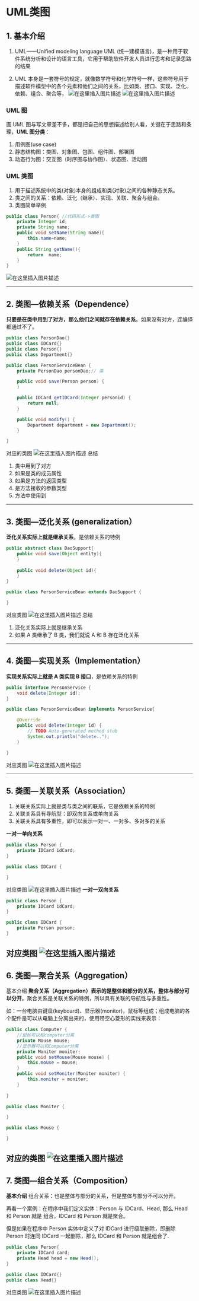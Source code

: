 # UML类图

## 1. 基本介绍

1)	UML——Unified modeling language UML (统一建模语言)，是一种用于软件系统分析和设计的语言工具，它用于帮助软件开发人员进行思考和记录思路的结果

2)	UML 本身是一套符号的规定，就像数学符号和化学符号一样，这些符号用于描述软件模型中的各个元素和他们之间的关系，比如类、接口、实现、泛化、依赖、组合、聚合等，
![在这里插入图片描述](https://img-blog.csdnimg.cn/20200406110429986.png?x-oss-process=image/watermark,type_ZmFuZ3poZW5naGVpdGk,shadow_10,text_aHR0cHM6Ly9ibG9nLmNzZG4ubmV0L3dlaXhpbl80NDQ5MTkyNw==,size_16,color_FFFFFF,t_70)
![在这里插入图片描述](https://img-blog.csdnimg.cn/20200406111247969.png?x-oss-process=image/watermark,type_ZmFuZ3poZW5naGVpdGk,shadow_10,text_aHR0cHM6Ly9ibG9nLmNzZG4ubmV0L3dlaXhpbl80NDQ5MTkyNw==,size_16,color_FFFFFF,t_70)

### UML 图
画 UML 图与写文章差不多，都是把自己的思想描述给别人看，关键在于思路和条理，**UML 图分类**：

1)	用例图(use case)
2)	静态结构图：类图、对象图、包图、组件图、部署图
3)	动态行为图：交互图（时序图与协作图）、状态图、活动图

### UML 类图
1)	用于描述系统中的类(对象)本身的组成和类(对象)之间的各种静态关系。
2)	类之间的关系：依赖、泛化（继承）、实现、关联、聚合与组合。
3)	类图简单举例

```java
public class Person{ //代码形式->类图
	private Integer id; 
	private String name;
	public void setName(String name){ 
		this.name=name;
	}
	public String getName(){ 
		return	name;
	}
}

```
![在这里插入图片描述](https://img-blog.csdnimg.cn/20200406111710641.png)

---

## 2. 类图—依赖关系（Dependence）
**只要是在类中用到了对方，那么他们之间就存在依赖关系**。如果没有对方，连编绎都通过不了。

```java
public class PersonDao{} 
public class IDCard{} 
public class Person{} 
public class Department{}

public class PersonServiceBean {
	private PersonDao personDao;// 类

	public void save(Person person) {
	}

	public IDCard getIDCard(Integer personid) {
		return null;
	}

	public void modify() {
		Department department = new Department();
	}

}
```
对应的类图
![在这里插入图片描述](https://img-blog.csdnimg.cn/20200406120414993.png?x-oss-process=image/watermark,type_ZmFuZ3poZW5naGVpdGk,shadow_10,text_aHR0cHM6Ly9ibG9nLmNzZG4ubmV0L3dlaXhpbl80NDQ5MTkyNw==,size_16,color_FFFFFF,t_70)
总结
1)	类中用到了对方
2)	如果是类的成员属性
3)	如果是方法的返回类型
4)	是方法接收的参数类型
5)	方法中使用到

---

## 3. 类图—泛化关系	(generalization）
**泛化关系实际上就是继承关系**，是依赖关系的特例

```java
public abstract class DaoSupport{
	public void save(Object entity){
	}
	
	public void delete(Object id){
	}
}

public class PersonServiceBean extends DaoSupport {

}

```
对应类图
![在这里插入图片描述](https://img-blog.csdnimg.cn/20200406120428787.png)
总结
1)	泛化关系实际上就是继承关系
2)	如果 A 类继承了 B 类，我们就说 A 和 B 存在泛化关系

---

## 4. 类图—实现关系（Implementation）
**实现关系实际上就是 A 类实现 B 接口**，是依赖关系的特例

```java
public interface PersonService {
	void delete(Integer id);
}

public class PersonServiceBean implements PersonService{

	@Override
	public void delete(Integer id) {
		// TODO Auto-generated method stub
		System.out.println("delete..");
	}

}

```
对应类图
![在这里插入图片描述](https://img-blog.csdnimg.cn/20200406120439816.png)

---

## 5. 类图—关联关系（Association）

1) 关联关系实际上就是类与类之间的联系，它是依赖关系的特例
2) 关联关系具有导航型：即双向关系或单向关系
3) 关联关系具有多重性，即可以表示一对一、一对多、多对多的关系

**一对一单向关系**

```java
public class Person {
    private IDCard idCard;
}

public class IDCard {

}
```
对应类图
![在这里插入图片描述](https://img-blog.csdnimg.cn/20200406120532828.png)
**一对一双向关系**

```java
public class Person {
    private IDCard idCard;
}

public class IDCard {
    private Person person;
}

```
对应类图
![在这里插入图片描述](https://img-blog.csdnimg.cn/20200406120543136.png?x-oss-process=image/watermark,type_ZmFuZ3poZW5naGVpdGk,shadow_10,text_aHR0cHM6Ly9ibG9nLmNzZG4ubmV0L3dlaXhpbl80NDQ5MTkyNw==,size_16,color_FFFFFF,t_70)
---

## 6. 类图—聚合关系（Aggregation）

基本介绍
 **聚合关系（Aggregation）表示的是整体和部分的关系，整体与部分可以分开**。聚合关系是关联关系的特例，所以具有关联的导航性与多重性。

如：一台电脑由键盘(keyboard)、显示器(monitor)，鼠标等组成；组成电脑的各个配件是可以从电脑上分离出来的，使用带空心菱形的实线来表示：

```java
public class Computer {
	//鼠标可以和computer分离
	private Mouse mouse;
	//显示器可以和Computer分离
	private Moniter moniter;
	public void setMouse(Mouse mouse) {
		this.mouse = mouse;
	}
	public void setMoniter(Moniter moniter) {
		this.moniter = moniter;
	}
	
}

public class Moniter {

}

public class Mouse {

}

```
对应的类图
![在这里插入图片描述](https://img-blog.csdnimg.cn/20200406120507897.png)
---

## 7. 类图—组合关系（Composition）

**基本介绍**
组合关系：也是整体与部分的关系，但是整体与部分不可以分开。

再看一个案例：在程序中我们定义实体：Person 与 IDCard、Head, 那么 Head 和 Person 就是 组合，IDCard 和
Person 就是聚合。

但是如果在程序中 Person 实体中定义了对 IDCard 进行级联删除，即删除 Person 时连同 IDCard 一起删除，那么 IDCard  和 Person 就是组合了.

```java
public class Person{ 
	private IDCard card;
	private Head head = new Head();
}

public class IDCard{} 
public class Head{}


```
对应类图
![在这里插入图片描述](https://img-blog.csdnimg.cn/20200406120606963.png)